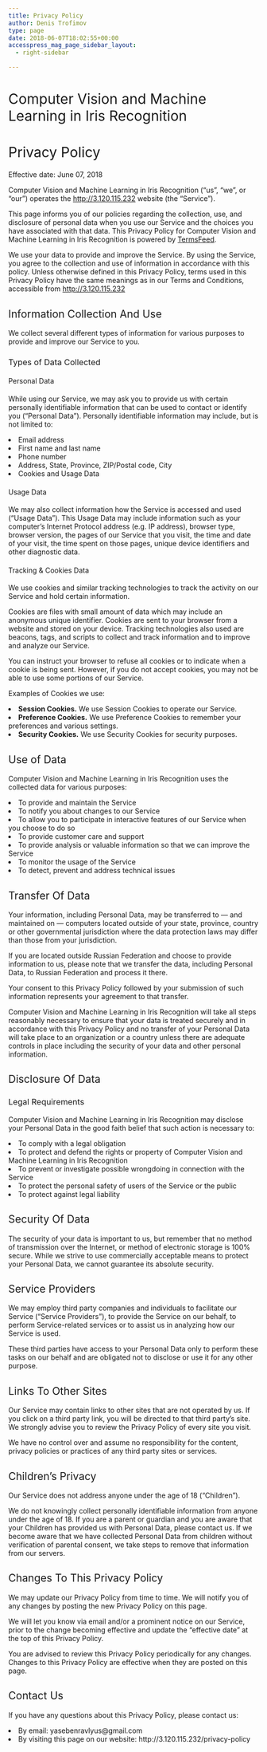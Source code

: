 ```yaml
---
title: Privacy Policy
author: Denis Trofimov
type: page
date: 2018-06-07T18:02:55+00:00
accesspress_mag_page_sidebar_layout:
  - right-sidebar

---
```

# <span style="font-weight: 400;">Computer Vision and Machine Learning in Iris Recognition</span>

# <span style="font-weight: 400;">Privacy Policy</span>

<span style="font-weight: 400;">Effective date: June 07, 2018</span>

<span style="font-weight: 400;">Computer Vision and Machine Learning in Iris Recognition (&#8220;us&#8221;, &#8220;we&#8221;, or &#8220;our&#8221;) operates the http://3.120.115.232 website (the &#8220;Service&#8221;).</span>

<span style="font-weight: 400;">This page informs you of our policies regarding the collection, use, and disclosure of personal data when you use our Service and the choices you have associated with that data. This Privacy Policy for Computer Vision and Machine Learning in Iris Recognition is powered by </span>[<span style="font-weight: 400;">TermsFeed</span>][1]<span style="font-weight: 400;">.</span>

<span style="font-weight: 400;">We use your data to provide and improve the Service. By using the Service, you agree to the collection and use of information in accordance with this policy. Unless otherwise defined in this Privacy Policy, terms used in this Privacy Policy have the same meanings as in our Terms and Conditions, accessible from http://3.120.115.232</span>

## <span style="font-weight: 400;">Information Collection And Use</span>

<span style="font-weight: 400;">We collect several different types of information for various purposes to provide and improve our Service to you.</span>

### <span style="font-weight: 400;">Types of Data Collected</span>

#### <span style="font-weight: 400;">Personal Data</span>

<span style="font-weight: 400;">While using our Service, we may ask you to provide us with certain personally identifiable information that can be used to contact or identify you (&#8220;Personal Data&#8221;). Personally identifiable information may include, but is not limited to:</span>

<li style="font-weight: 400;">
  <span style="font-weight: 400;">Email address</span>
</li>
<li style="font-weight: 400;">
  <span style="font-weight: 400;">First name and last name</span>
</li>
<li style="font-weight: 400;">
  <span style="font-weight: 400;">Phone number</span>
</li>
<li style="font-weight: 400;">
  <span style="font-weight: 400;">Address, State, Province, ZIP/Postal code, City</span>
</li>
<li style="font-weight: 400;">
  <span style="font-weight: 400;">Cookies and Usage Data</span>
</li>

#### <span style="font-weight: 400;">Usage Data</span>

<span style="font-weight: 400;">We may also collect information how the Service is accessed and used (&#8220;Usage Data&#8221;). This Usage Data may include information such as your computer&#8217;s Internet Protocol address (e.g. IP address), browser type, browser version, the pages of our Service that you visit, the time and date of your visit, the time spent on those pages, unique device identifiers and other diagnostic data.</span>

#### <span style="font-weight: 400;">Tracking & Cookies Data</span>

<span style="font-weight: 400;">We use cookies and similar tracking technologies to track the activity on our Service and hold certain information.</span>

<span style="font-weight: 400;">Cookies are files with small amount of data which may include an anonymous unique identifier. Cookies are sent to your browser from a website and stored on your device. Tracking technologies also used are beacons, tags, and scripts to collect and track information and to improve and analyze our Service.</span>

<span style="font-weight: 400;">You can instruct your browser to refuse all cookies or to indicate when a cookie is being sent. However, if you do not accept cookies, you may not be able to use some portions of our Service.</span>

<span style="font-weight: 400;">Examples of Cookies we use:</span>

<li style="font-weight: 400;">
  <b>Session Cookies.</b><span style="font-weight: 400;"> We use Session Cookies to operate our Service.</span>
</li>
<li style="font-weight: 400;">
  <b>Preference Cookies.</b><span style="font-weight: 400;"> We use Preference Cookies to remember your preferences and various settings.</span>
</li>
<li style="font-weight: 400;">
  <b>Security Cookies.</b><span style="font-weight: 400;"> We use Security Cookies for security purposes.</span>
</li>

## <span style="font-weight: 400;">Use of Data</span>

<span style="font-weight: 400;">Computer Vision and Machine Learning in Iris Recognition uses the collected data for various purposes:</span>

<li style="font-weight: 400;">
  <span style="font-weight: 400;">To provide and maintain the Service</span>
</li>
<li style="font-weight: 400;">
  <span style="font-weight: 400;">To notify you about changes to our Service</span>
</li>
<li style="font-weight: 400;">
  <span style="font-weight: 400;">To allow you to participate in interactive features of our Service when you choose to do so</span>
</li>
<li style="font-weight: 400;">
  <span style="font-weight: 400;">To provide customer care and support</span>
</li>
<li style="font-weight: 400;">
  <span style="font-weight: 400;">To provide analysis or valuable information so that we can improve the Service</span>
</li>
<li style="font-weight: 400;">
  <span style="font-weight: 400;">To monitor the usage of the Service</span>
</li>
<li style="font-weight: 400;">
  <span style="font-weight: 400;">To detect, prevent and address technical issues</span>
</li>

## <span style="font-weight: 400;">Transfer Of Data</span>

<span style="font-weight: 400;">Your information, including Personal Data, may be transferred to — and maintained on — computers located outside of your state, province, country or other governmental jurisdiction where the data protection laws may differ than those from your jurisdiction.</span>

<span style="font-weight: 400;">If you are located outside Russian Federation and choose to provide information to us, please note that we transfer the data, including Personal Data, to Russian Federation and process it there.</span>

<span style="font-weight: 400;">Your consent to this Privacy Policy followed by your submission of such information represents your agreement to that transfer.</span>

<span style="font-weight: 400;">Computer Vision and Machine Learning in Iris Recognition will take all steps reasonably necessary to ensure that your data is treated securely and in accordance with this Privacy Policy and no transfer of your Personal Data will take place to an organization or a country unless there are adequate controls in place including the security of your data and other personal information.</span>

## <span style="font-weight: 400;">Disclosure Of Data</span>

### <span style="font-weight: 400;">Legal Requirements</span>

<span style="font-weight: 400;">Computer Vision and Machine Learning in Iris Recognition may disclose your Personal Data in the good faith belief that such action is necessary to:</span>

<li style="font-weight: 400;">
  <span style="font-weight: 400;">To comply with a legal obligation</span>
</li>
<li style="font-weight: 400;">
  <span style="font-weight: 400;">To protect and defend the rights or property of Computer Vision and Machine Learning in Iris Recognition</span>
</li>
<li style="font-weight: 400;">
  <span style="font-weight: 400;">To prevent or investigate possible wrongdoing in connection with the Service</span>
</li>
<li style="font-weight: 400;">
  <span style="font-weight: 400;">To protect the personal safety of users of the Service or the public</span>
</li>
<li style="font-weight: 400;">
  <span style="font-weight: 400;">To protect against legal liability</span>
</li>

## <span style="font-weight: 400;">Security Of Data</span>

<span style="font-weight: 400;">The security of your data is important to us, but remember that no method of transmission over the Internet, or method of electronic storage is 100% secure. While we strive to use commercially acceptable means to protect your Personal Data, we cannot guarantee its absolute security.</span>

## <span style="font-weight: 400;">Service Providers</span>

<span style="font-weight: 400;">We may employ third party companies and individuals to facilitate our Service (&#8220;Service Providers&#8221;), to provide the Service on our behalf, to perform Service-related services or to assist us in analyzing how our Service is used.</span>

<span style="font-weight: 400;">These third parties have access to your Personal Data only to perform these tasks on our behalf and are obligated not to disclose or use it for any other purpose.</span>

## <span style="font-weight: 400;">Links To Other Sites</span>

<span style="font-weight: 400;">Our Service may contain links to other sites that are not operated by us. If you click on a third party link, you will be directed to that third party&#8217;s site. We strongly advise you to review the Privacy Policy of every site you visit.</span>

<span style="font-weight: 400;">We have no control over and assume no responsibility for the content, privacy policies or practices of any third party sites or services.</span>

## <span style="font-weight: 400;">Children&#8217;s Privacy</span>

<span style="font-weight: 400;">Our Service does not address anyone under the age of 18 (&#8220;Children&#8221;).</span>

<span style="font-weight: 400;">We do not knowingly collect personally identifiable information from anyone under the age of 18. If you are a parent or guardian and you are aware that your Children has provided us with Personal Data, please contact us. If we become aware that we have collected Personal Data from children without verification of parental consent, we take steps to remove that information from our servers.</span>

## <span style="font-weight: 400;">Changes To This Privacy Policy</span>

<span style="font-weight: 400;">We may update our Privacy Policy from time to time. We will notify you of any changes by posting the new Privacy Policy on this page.</span>

<span style="font-weight: 400;">We will let you know via email and/or a prominent notice on our Service, prior to the change becoming effective and update the &#8220;effective date&#8221; at the top of this Privacy Policy.</span>

<span style="font-weight: 400;">You are advised to review this Privacy Policy periodically for any changes. Changes to this Privacy Policy are effective when they are posted on this page.</span>

## <span style="font-weight: 400;">Contact Us</span>

<span style="font-weight: 400;">If you have any questions about this Privacy Policy, please contact us:</span>

<li style="font-weight: 400;">
  <span style="font-weight: 400;">By email: yasebenravlyus@gmail.com</span>
</li>
<li style="font-weight: 400;">
  <span style="font-weight: 400;">By visiting this page on our website: http://3.120.115.232/privacy-policy</span>
</li>

 [1]: https://termsfeed.com/